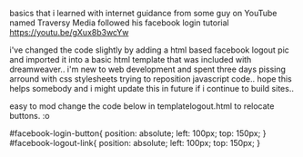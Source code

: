 basics that i learned with internet guidance from some guy on YouTube named Traversy Media 
followed his facebook login tutorial
https://youtu.be/gXux8b3wcYw

i've changed the code slightly by adding a html based facebook logout pic and imported it into a basic html template that was included with dreamweaver.. i'm new to web development and spent three days pissing arround with css stylesheets trying to reposition javascript code.. hope this helps somebody and i might update this in future if i continue to build sites..

easy to mod change the code below in templatelogout.html to relocate buttons. :o

#facebook-login-button{
  position: absolute;
  left: 100px;
  top: 150px;
}
#facebook-logout-link{
  position: absolute;
  left: 100px;
  top: 150px;
}